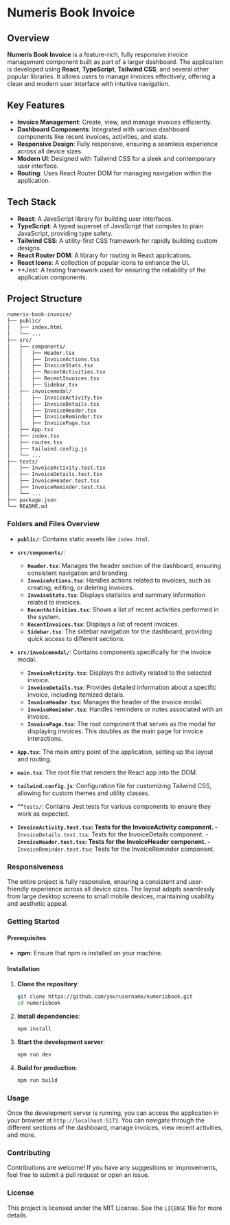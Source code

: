 

# Numeris Book Invoice

## Overview

**Numeris Book Invoice** is a feature-rich, fully responsive invoice management component built as part of a larger dashboard. The application is developed using **React**, **TypeScript**, **Tailwind CSS**, and several other popular libraries. It allows users to manage invoices effectively, offering a clean and modern user interface with intuitive navigation.

## Key Features

- **Invoice Management**: Create, view, and manage invoices efficiently.
- **Dashboard Components**: Integrated with various dashboard components like recent invoices, activities, and stats.
- **Responsive Design**: Fully responsive, ensuring a seamless experience across all device sizes.
- **Modern UI**: Designed with Tailwind CSS for a sleek and contemporary user interface.
- **Routing**: Uses React Router DOM for managing navigation within the application.

## Tech Stack

- **React**: A JavaScript library for building user interfaces.
- **TypeScript**: A typed superset of JavaScript that compiles to plain JavaScript, providing type safety.
- **Tailwind CSS**: A utility-first CSS framework for rapidly building custom designs.
- **React Router DOM**: A library for routing in React applications.
- **React Icons**: A collection of popular icons to enhance the UI.
- **Jest: A testing framework used for ensuring the reliability of the application components.

## Project Structure

```bash
numeris-book-invoice/
├── public/
│   ├── index.html
│   └── ...
├── src/
│   ├── components/
│   │   ├── Header.tsx
│   │   ├── InvoiceActions.tsx
│   │   ├── InvoiceStats.tsx
│   │   ├── RecentActivities.tsx
│   │   ├── RecentInvoices.tsx
│   │   ├── Sidebar.tsx
│   ├── invoicemodal/
│   │   ├── InvoiceActivity.tsx
│   │   ├── InvoiceDetails.tsx
│   │   ├── InvoiceHeader.tsx
│   │   ├── InvoiceReminder.tsx
│   │   ├── InvoicePage.tsx
│   ├── App.tsx
│   ├── index.tsx
│   ├── routes.tsx
│   ├── tailwind.config.js
│   └── ...
├── tests/
│   ├── InvoiceActivity.test.tsx
│   ├── InvoiceDetails.test.tsx
│   ├── InvoiceHeader.test.tsx
│   ├── InvoiceReminder.test.tsx
│   └── ...
├── package.json
└── README.md
```

### Folders and Files Overview

- **`public/`**: Contains static assets like `index.html`.

- **`src/components/`**:
  - **`Header.tsx`**: Manages the header section of the dashboard, ensuring consistent navigation and branding.
  - **`InvoiceActions.tsx`**: Handles actions related to invoices, such as creating, editing, or deleting invoices.
  - **`InvoiceStats.tsx`**: Displays statistics and summary information related to invoices.
  - **`RecentActivities.tsx`**: Shows a list of recent activities performed in the system.
  - **`RecentInvoices.tsx`**: Displays a list of recent invoices.
  - **`Sidebar.tsx`**: The sidebar navigation for the dashboard, providing quick access to different sections.

- **`src/invoicemodal/`**: Contains components specifically for the invoice modal.
  - **`InvoiceActivity.tsx`**: Displays the activity related to the selected invoice.
  - **`InvoiceDetails.tsx`**: Provides detailed information about a specific invoice, including itemized details.
  - **`InvoiceHeader.tsx`**: Manages the header of the invoice modal.
  - **`InvoiceReminder.tsx`**: Handles reminders or notes associated with an invoice.
  - **`InvoicePage.tsx`**: The root component that serves as the modal for displaying invoices. This doubles as the main page for invoice interactions.

- **`App.tsx`**: The main entry point of the application, setting up the layout and routing.

- **`main.tsx`**: The root file that renders the React app into the DOM.

- **`tailwind.config.js`**: Configuration file for customizing Tailwind CSS, allowing for custom themes and utility classes.
- **`tests/`: Contains Jest tests for various components to ensure they work as expected.
- **`InvoiceActivity.test.tsx`: Tests for the InvoiceActivity component.
-**`InvoiceDetails.test.tsx`: Tests for the InvoiceDetails component.
-**`InvoiceHeader.test.tsx`: Tests for the InvoiceHeader component.
-**`InvoiceReminder.test.tsx`: Tests for the InvoiceReminder component.

### Responsiveness

The entire project is fully responsive, ensuring a consistent and user-friendly experience across all device sizes. The layout adapts seamlessly from large desktop screens to small mobile devices, maintaining usability and aesthetic appeal.

### Getting Started

#### Prerequisites

-  **npm**: Ensure that npm is installed on your machine.

#### Installation

1. **Clone the repository**:
    ```bash
    git clone https://github.com/yourusername/numerisbook.git
    cd numerisbook
    ```

2. **Install dependencies**:
    ```bash
    npm install
    ```

3. **Start the development server**:
    ```bash
    npm run dev
    ```

4. **Build for production**:
    ```bash
    npm run build
    ```

### Usage

Once the development server is running, you can access the application in your browser at `http://localhost:5173`. You can navigate through the different sections of the dashboard, manage invoices, view recent activities, and more.

### Contributing

Contributions are welcome! If you have any suggestions or improvements, feel free to submit a pull request or open an issue.

### License

This project is licensed under the MIT License. See the `LICENSE` file for more details.

